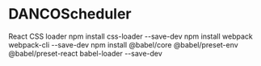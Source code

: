 # DANCOScheduler

React 
CSS loader
npm install css-loader --save-dev
npm install webpack webpack-cli --save-dev
npm install @babel/core @babel/preset-env @babel/preset-react babel-loader --save-dev

